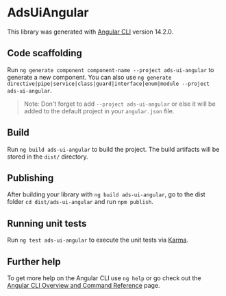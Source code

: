 # AdsUiAngular

This library was generated with [Angular CLI](https://github.com/angular/angular-cli) version 14.2.0.

## Code scaffolding

Run `ng generate component component-name --project ads-ui-angular` to generate a new component. You can also use `ng generate directive|pipe|service|class|guard|interface|enum|module --project ads-ui-angular`.
> Note: Don't forget to add `--project ads-ui-angular` or else it will be added to the default project in your `angular.json` file. 

## Build

Run `ng build ads-ui-angular` to build the project. The build artifacts will be stored in the `dist/` directory.

## Publishing

After building your library with `ng build ads-ui-angular`, go to the dist folder `cd dist/ads-ui-angular` and run `npm publish`.

## Running unit tests

Run `ng test ads-ui-angular` to execute the unit tests via [Karma](https://karma-runner.github.io).

## Further help

To get more help on the Angular CLI use `ng help` or go check out the [Angular CLI Overview and Command Reference](https://angular.io/cli) page.
